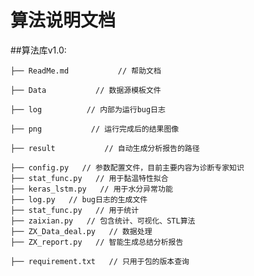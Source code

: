 算法说明文档
=========

##算法库v1.0:


    ├── ReadMe.md           // 帮助文档
    
    ├── Data           // 数据源模板文件
    
    ├── log          // 内部为运行bug日志
    
    ├── png           // 运行完成后的结果图像   
    
    ├── result           // 自动生成分析报告的路径 
    
    ├── config.py   // 参数配置文件，目前主要内容为诊断专家知识
    ├── stat_func.py   // 用于黏温特性拟合
    ├── keras_lstm.py   // 用于水分异常功能
    ├── log.py   // bug日志的生成文件
    ├── stat_func.py   // 用于统计
    ├── zaixian.py   // 包含统计、可视化、STL算法
    ├── ZX_Data_deal.py   // 数据处理
    ├── ZX_report.py   // 智能生成总结分析报告
    
    ├── requirement.txt   // 只用于包的版本查询
